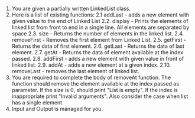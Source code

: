 1. You are given a partially written LinkedList class.
2. Here is a list of existing functions:
2.1 addLast - adds a new element with given value to the end of Linked List
   2.2. display - Prints the elements of linked list from front to end in a single line. All 
   elements are separated by space
  2.3. size - Returns the number of elements in the linked list.
  2.4. removeFirst - Removes the first element from Linked List. 
  2.5. getFirst - Returns the data of first element. 
  2.6. getLast - Returns the data of last element. 
  2.7. getAt - Returns the data of element available at the index passed. 
  2.8. addFirst - adds a new element with given value in front of linked list.
  2.9. addAt - adds a new element at a given index.
  2.10. removeLast - removes the last element of linked list.
3. You are required to complete the body of removeAt function. The function should remove the element available at the index passed as parameter. If the size is 0, should print "List is empty". If the index is inappropriate print "Invalid arguments". Also consider the case when list has a single element.
4. Input and Output is managed for you.

